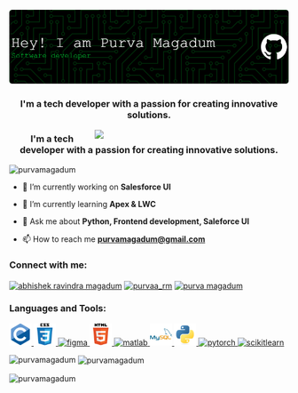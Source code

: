 

<p align="center">
  <img src="./github-header-image.png" width="945">
</p>


<h3 align="center">I'm a tech developer with a passion for creating innovative solutions.</h3>
<img align="right" src="https://github.com/Anmol-Baranwal/Cool-GIFs-For-GitHub/assets/74038190/ad50585b-2e08-4f45-9836-9bb6d67e2a86" width="350">



<h3 align="center">I'm a tech developer with a passion for creating innovative solutions.</h3>

<p align="left"> <img src="https://komarev.com/ghpvc/?username=purvamagadum&label=Profile%20views&color=0e75b6&style=flat" alt="purvamagadum" /> </p>

- 🔭 I’m currently working on **Salesforce UI**

- 🌱 I’m currently learning **Apex & LWC**

- 💬 Ask me about **Python, Frontend development, Saleforce UI**

- 📫 How to reach me **purvamagadum@gmail.com**

<h3 align="left">Connect with me:</h3>
<p align="left">
<a href="https://linkedin.com/in/abhishek ravindra magadum" target="blank"><img align="center" src="https://raw.githubusercontent.com/rahuldkjain/github-profile-readme-generator/master/src/images/icons/Social/linked-in-alt.svg" alt="abhishek ravindra magadum" height="30" width="40" /></a>
<a href="https://instagram.com/purvaa_rm" target="blank"><img align="center" src="https://raw.githubusercontent.com/rahuldkjain/github-profile-readme-generator/master/src/images/icons/Social/instagram.svg" alt="purvaa_rm" height="30" width="40" /></a>
<a href="https://www.youtube.com/c/purva magadum" target="blank"><img align="center" src="https://raw.githubusercontent.com/rahuldkjain/github-profile-readme-generator/master/src/images/icons/Social/youtube.svg" alt="purva magadum" height="30" width="40" /></a>
</p>

<h3 align="left">Languages and Tools:</h3>
<p align="left"> <a href="https://www.cprogramming.com/" target="_blank" rel="noreferrer"> 
    <img src="https://raw.githubusercontent.com/devicons/devicon/master/icons/c/c-original.svg" alt="c" width="40" height="40"/> 
</a>
<a href="https://www.w3schools.com/css/" target="_blank" rel="noreferrer"> 
    <img src="https://raw.githubusercontent.com/devicons/devicon/master/icons/css3/css3-original-wordmark.svg" alt="css3" width="40" height="40"/> 
</a>
<a href="https://www.figma.com/" target="_blank" rel="noreferrer"> 
    <img src="https://www.vectorlogo.zone/logos/figma/figma-icon.svg" alt="figma" width="40" height="40"/> 
</a>
<a href="https://www.w3.org/html/" target="_blank" rel="noreferrer"> 
    <img src="https://raw.githubusercontent.com/devicons/devicon/master/icons/html5/html5-original-wordmark.svg" alt="html5" width="40" height="40"/> 
</a>
<a href="https://www.mathworks.com/" target="_blank" rel="noreferrer"> 
    <img src="https://upload.wikimedia.org/wikipedia/commons/2/21/Matlab_Logo.png" alt="matlab" width="40" height="40"/> 
</a>
<a href="https://www.mysql.com/" target="_blank" rel="noreferrer"> 
    <img src="https://raw.githubusercontent.com/devicons/devicon/master/icons/mysql/mysql-original-wordmark.svg" alt="mysql" width="40" height="40"/> 
</a>
<a href="https://www.python.org" target="_blank" rel="noreferrer"> 
    <img src="https://raw.githubusercontent.com/devicons/devicon/master/icons/python/python-original.svg" alt="python" width="40" height="40"/> 
</a>
<a href="https://pytorch.org/" target="_blank" rel="noreferrer"> 
    <img src="https://www.vectorlogo.zone/logos/pytorch/pytorch-icon.svg" alt="pytorch" width="40" height="40"/> 
</a>
<a href="https://scikit-learn.org/" target="_blank" rel="noreferrer"> 
    <img src="https://upload.wikimedia.org/wikipedia/commons/0/05/Scikit_learn_logo_small.svg" alt="scikitlearn" width="40" height="40"/> 
</a>

 </p>

<p><img align="left" src="https://github-readme-stats.vercel.app/api/top-langs?username=purvamagadum&show_icons=true&locale=en&layout=compact" alt="purvamagadum" /></p>

<p>&nbsp;<img align="center" src="https://github-readme-stats.vercel.app/api?username=purvamagadum&show_icons=true&locale=en" alt="purvamagadum" /></p>

<p><img align="center" src="https://github-readme-streak-stats.herokuapp.com/?user=purvamagadum&" alt="purvamagadum" /></p>
